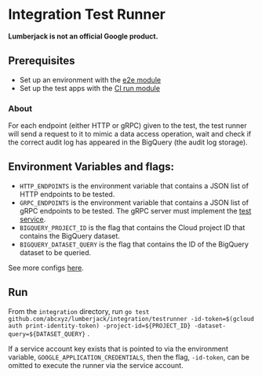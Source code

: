 # Integration Test Runner

**Lumberjack is not an official Google product.**

## Prerequisites

-   Set up an environment with the [e2e module](../../terraform/modules/e2e/)
-   Set up the test apps with the
    [CI run module](../../terraform/modules/ci-run-with-server/)

### About

For each endpoint (either HTTP or gRPC) given to the test, the test runner will
send a request to it to mimic a data access operation, wait and check if the
correct audit log has appeared in the BigQuery (the audit log storage).

## Environment Variables and flags:

-   `HTTP_ENDPOINTS` is the environment variable that contains a JSON list of
    HTTP endpoints to be tested.
-   `GRPC_ENDPOINTS` is the environment variable that contains a JSON list of
    gRPC endpoints to be tested. The gRPC server must implement the
    [test service](../protos/talker.proto).
-   `BIGQUERY_PROJECT_ID` is the flag that contains the Cloud project ID that
    contains the BigQuery dataset.
-   `BIGQUERY_DATASET_QUERY` is the flag that contains the ID of the BigQuery
    dataset to be queried.

See more configs [here](./utils/config.go).

## Run

From the `integration` directory, run `go test
github.com/abcxyz/lumberjack/integration/testrunner -id-token=$(gcloud auth
print-identity-token) -project-id=${PROJECT_ID} -dataset-query=${DATASET_QUERY}`
.

If a service account key exists that is pointed to via the environment variable,
`GOOGLE_APPLICATION_CREDENTIALS`, then the flag, `-id-token`, can be omitted to
execute the runner via the service account.
